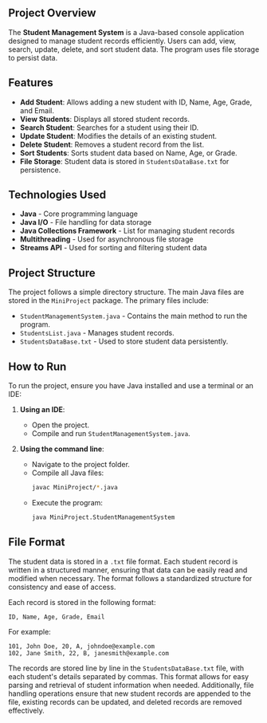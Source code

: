 ## Project Overview

The **Student Management System** is a Java-based console application designed to manage student records efficiently. Users can add, view, search, update, delete, and sort student data. The program uses file storage to persist data.

## Features

- **Add Student**: Allows adding a new student with ID, Name, Age, Grade, and Email.
- **View Students**: Displays all stored student records.
- **Search Student**: Searches for a student using their ID.
- **Update Student**: Modifies the details of an existing student.
- **Delete Student**: Removes a student record from the list.
- **Sort Students**: Sorts student data based on Name, Age, or Grade.
- **File Storage**: Student data is stored in `StudentsDataBase.txt` for persistence.

## Technologies Used

- **Java** - Core programming language
- **Java I/O** - File handling for data storage
- **Java Collections Framework** - List for managing student records
- **Multithreading** - Used for asynchronous file storage
- **Streams API** - Used for sorting and filtering student data

## Project Structure

The project follows a simple directory structure. The main Java files are stored in the `MiniProject` package. The primary files include:

- `StudentManagementSystem.java` - Contains the main method to run the program.
- `StudentsList.java` - Manages student records.
- `StudentsDataBase.txt` - Used to store student data persistently.

## How to Run

To run the project, ensure you have Java installed and use a terminal or an IDE:

1. **Using an IDE**:
   - Open the project.
   - Compile and run `StudentManagementSystem.java`.

2. **Using the command line**:
   - Navigate to the project folder.
   - Compile all Java files:
     ```sh
     javac MiniProject/*.java
     ```
   - Execute the program:
     ```sh
     java MiniProject.StudentManagementSystem

## File Format

The student data is stored in a `.txt` file format. Each student record is written in a structured manner, ensuring that data can be easily read and modified when necessary. The format follows a standardized structure for consistency and ease of access.

Each record is stored in the following format:
```
ID, Name, Age, Grade, Email
```
For example:
```
101, John Doe, 20, A, johndoe@example.com
102, Jane Smith, 22, B, janesmith@example.com
```

The records are stored line by line in the `StudentsDataBase.txt` file, with each student's details separated by commas. This format allows for easy parsing and retrieval of student information when needed. Additionally, file handling operations ensure that new student records are appended to the file, existing records can be updated, and deleted records are removed effectively.




